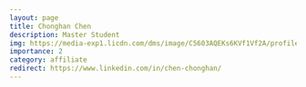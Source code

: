 ```yaml
---
layout: page
title: Chonghan Chen
description: Master Student
img: https://media-exp1.licdn.com/dms/image/C5603AQEKs6KVf1Vf2A/profile-displayphoto-shrink_200_200/0/1557312094955?e=1649894400&v=beta&t=VJDayc8p0idK84j-jb7Bcrt9xyWmGecwqSc9yihWMyc
importance: 2
category: affiliate
redirect: https://www.linkedin.com/in/chen-chonghan/
---
```

